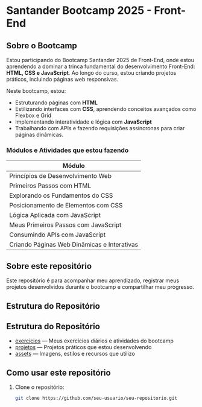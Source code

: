 # Santander Bootcamp 2025 - Front-End

## Sobre o Bootcamp

Estou participando do Bootcamp Santander 2025 de Front-End, onde estou aprendendo a dominar a trinca fundamental do desenvolvimento Front-End: **HTML, CSS e JavaScript**. Ao longo do curso, estou criando projetos práticos, incluindo páginas web responsivas.

Neste bootcamp, estou:

- Estruturando páginas com **HTML**  
- Estilizando interfaces com **CSS**, aprendendo conceitos avançados como Flexbox e Grid  
- Implementando interatividade e lógica com **JavaScript**  
- Trabalhando com APIs e fazendo requisições assíncronas para criar páginas dinâmicas.  
 

### Módulos e Atividades que estou fazendo

| Módulo                              
| ---------------------------------- | 
| Princípios de Desenvolvimento Web  | 
| Primeiros Passos com HTML           | 
| Explorando os Fundamentos do CSS    | 
| Posicionamento de Elementos com CSS | 
| Lógica Aplicada com JavaScript      |
| Meus Primeiros Passos com JavaScript|
| Consumindo APIs com JavaScript      |
| Criando Páginas Web Dinâmicas e Interativas |

## Sobre este repositório

Este repositório é para acompanhar meu aprendizado, registrar meus projetos desenvolvidos durante o bootcamp e compartilhar meu progresso.

## Estrutura do Repositório

## Estrutura do Repositório

- [exercicios](./exercicios) — Meus exercícios diários e atividades do bootcamp  
- [projetos](./projetos) — Projetos práticos que estou desenvolvendo
- [assets](./assets) — Imagens, estilos e recursos que utilizo


## Como usar este repositório

1. Clone o repositório:  
   ```bash
   git clone https://github.com/seu-usuario/seu-repositorio.git
